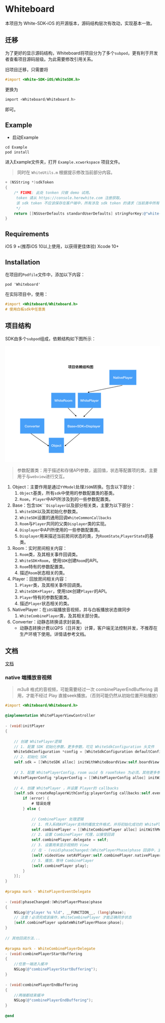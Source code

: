 # Whiteboard

本项目为 White-SDK-iOS 的开源版本，源码结构层次有改动，实现基本一致。

## 迁移

为了更好的显示源码结构，Whiteboard将项目分为了多个`subpod`，更有利于开发者查看项目源码层级。为此需要修改引用关系。

旧项目迁移，只需要将

```Objective-C
#import <White-SDK-iOS/WhiteSDK.h>
```

更换为

```Objective-C
import <Whiteboard/Whiteboard.h>
```

即可。


## Example

* 启动Example

```shell
cd Example
pod install
```

进入Example文件夹，打开 `Example.xcworkspace` 项目文件。

>同时在 `WhiteUtils.m` 根据提示修改当前部分内容。

```Objective-C
+ (NSString *)sdkToken
{
    /* FIXME: 此处 tonken 只做 demo 试用。
     token 请从 https://console.herewhite.com 注册获取。
     该 sdk token 不应该保存在客户端中，所有涉及 sdk token 的请求（当前类中所有请求），都应该放在服务器中。此处只做演示使用。
     */
    return [[NSUserDefaults standardUserDefaults] stringForKey:@"white-sdk-token"];
}
```

## Requirements

iOS 9 +(推荐iOS 10以上使用，以获得更佳体验)
Xcode 10+

## Installation

在项目的`Podfile`文件中，添加以下内容：

```shell
pod 'Whiteboard'
```

在实际项目中，使用：

```Objective-C
#import <Whiteboard/Whiteboard.h>
# 使用白板sdk中任意类
```

## 项目结构

SDK由多个`subpod`组成，依赖结构如下图所示：

![项目依赖结构](./struct.jpeg)

>参数配置类：用于描述和存储API参数，返回值，状态等配置项的类。主要用于与`webview`进行交互。

1. Object：主要作用是通过`YYModel`处理`JSON`转换。包含以下部分：
    1. `Object`基类，所有`sdk`中使用的参数配置类的基类。
    2. `Room`，`Player`中API所涉及到的一些参数配置类。
2. Base：包含`SDK``Displayer`以及部分相关类，主要为以下部分：
    1. `WhiteSDK`以及其初始化参数类。
    2. `WhiteSDK`设置的通用回调`WhiteCommonCallbacks`
    3. `Room`与`Player`共同的父类`Displayer`类的实现。
    4. `Displayer`中API所使用的一些参数配置类。
    5. `Displayer`用来描述当前房间状态的类，为`RoomState`,`PlayerState`的基类。
3. Room：实时房间相关内容：
    1. `Room`类，及其相关事件回调类。
    1. `WhiteSDK+Room`，使用`SDK`创建`Room`的API。
    1. `Room`特有的参数配置类。
    1. 描述`Room`状态相关的类。
4. Player：回放房间相关内容：
    1. `Player`类，及其相关事件回调类。
    1. `WhiteSDK+Player`，使用`SDK`创建`Player`的API。
    1. `Player`特有的参数配置类。
    1. 描述`Player`状态相关的类。
5. NativePlayer：在`iOS`端播放音视频，并与白板播放状态做同步
    1. `WhiteCombinePlayer`类，及其相关部分类。
6. Converter：动静态转换请求封装类。
    * 动静态转换计费以QPS（日并发）计算，客户端无法控制并发，不推荐在生产环境下使用。详情请参考文档。

## 文档

[文档](https://developer.netless.link)

### native 端播放音视频

>m3u8 格式的音视频，可能需要经过一次 combinePlayerEndBuffering 调用，才能不经过 Play 直接seek播放。（否则可能仍然从初始位置开始播放）

```Objective-C
#import <Whiteboard/Whiteboard.h>

@implementation WhitePlayerViewController

- (void)initPlayer
{

    // 创建 WhitePlayer逻辑
    // 1. 配置 SDK 初始化参数，更多参数，可见 WhiteSdkConfiguration 头文件
    WhiteSdkConfiguration *config = [WhiteSdkConfiguration defaultConfig];
    // 2. 初始化 SDK
    self.sdk = [[WhiteSDK alloc] initWithWhiteBoardView:self.boardView config:config commonCallbackDelegate:self.commonDelegate];

    // 3. 配置 WhitePlayerConfig，room uuid 与 roomToken 为必须。其他更多参数，见 WhitePlayerConfig.h 头文件
    WhitePlayerConfig *playerConfig = [[WhitePlayerConfig alloc] initWithRoom:self.roomUuid roomToken:self.roomToken];
    
    // 4. 创建 WhitePlayer ，并设置 Player的 callbacks
    [self.sdk createReplayerWithConfig:playerConfig callbacks:self.eventDelegate completionHandler:^(BOOL success, WhitePlayer * _Nonnull player, NSError * _Nonnull error) {
        if (error) {
            # 错误处理
        } else {
            
            // CombinePlayer 处理逻辑
            // 1. 传入系统AVPlayer支持的播放文件格式，并将初始化成功的 WhitePlayer 一起传入
            self.combinePlayer = [[WhiteCombinePlayer alloc] initWithMediaUrl:[NSURL URLWithString:@"请确认该地址正确有效可访问，否则后续会回调 - (void)combineVideoPlayerError:(NSError *)error 方法，无法正常播放"] whitePlayer:player];
            // 2. 设置 CombinePlayer 代理，以接受回调
            self.combinePlayer.delegate = self;
            // 3. 设置用来显示视频的 View
            // 在 - (void)phaseChanged:(WhitePlayerPhase)phase 回调中，主动更新 WhiteCombinePlayer 的whitePlayer状态
            [self.videoView setAVPlayer:self.combinePlayer.nativePlayer];
            // 5. 播放，等待 CombinePlayer
            [self.combinePlayer play];
        }
    }];
}

#pragma mark - WhitePlayerEventDelegate

- (void)phaseChanged:(WhitePlayerPhase)phase
{
    NSLog(@"player %s %ld", __FUNCTION__, (long)phase);
    // 注意！必须完成该操作，WhiteCombinePlayer 才能正确同步状态
    [self.combinePlayer updateWhitePlayerPhase:phase];
}

// 其他回调方法...

#pragma mark - WhiteCombinePlayerDelegate
- (void)combinePlayerStartBuffering
{
    //任意一端进入缓冲
    NSLog(@"combinePlayerStartBuffering");
}

- (void)combinePlayerEndBuffering
{
    //两端都结束缓冲
    NSLog(@"combinePlayerEndBuffering");
}

@end

```
